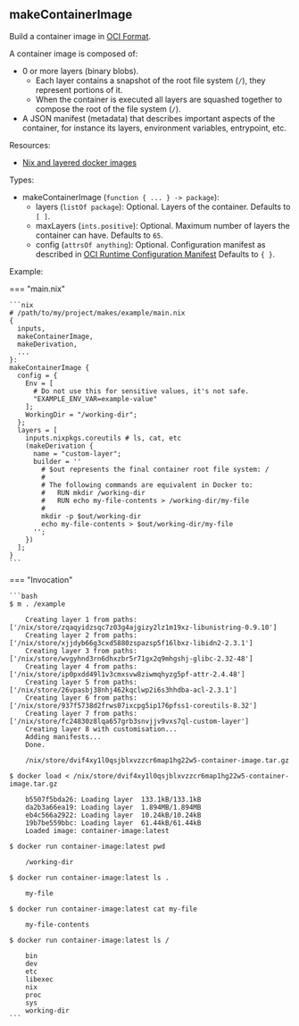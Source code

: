 ## makeContainerImage

Build a container image
in [OCI Format](https://github.com/opencontainers/image-spec).

A container image is composed of:

- 0 or more layers (binary blobs).
    - Each layer contains a snapshot of the root file system (`/`),
        they represent portions of it.
    - When the container is executed
        all layers are squashed together
        to compose the root
        of the file system (`/`).
- A JSON manifest (metadata)
    that describes important aspects of the container,
    for instance its layers, environment variables, entrypoint, etc.

Resources:

- [Nix and layered docker images](https://grahamc.com/blog/nix-and-layered-docker-images)

Types:

- makeContainerImage (`function { ... } -> package`):
    - layers (`listOf package`): Optional.
        Layers of the container.
        Defaults to `[ ]`.
    - maxLayers (`ints.positive`): Optional.
        Maximum number of layers the container can have.
        Defaults to `65`.
    - config (`attrsOf anything`): Optional.
        Configuration manifest as described in
        [OCI Runtime Configuration Manifest](https://github.com/moby/moby/blob/master/image/spec/v1.2.)
        Defaults to `{ }`.

Example:

=== "main.nix"

    ```nix
    # /path/to/my/project/makes/example/main.nix
    {
      inputs,
      makeContainerImage,
      makeDerivation,
      ...
    }:
    makeContainerImage {
      config = {
        Env = [
          # Do not use this for sensitive values, it's not safe.
          "EXAMPLE_ENV_VAR=example-value"
        ];
        WorkingDir = "/working-dir";
      };
      layers = [
        inputs.nixpkgs.coreutils # ls, cat, etc
        (makeDerivation {
          name = "custom-layer";
          builder = ''
            # $out represents the final container root file system: /
            #
            # The following commands are equivalent in Docker to:
            #   RUN mkdir /working-dir
            #   RUN echo my-file-contents > /working-dir/my-file
            #
            mkdir -p $out/working-dir
            echo my-file-contents > $out/working-dir/my-file
          '';
        })
      ];
    }
    ```

=== "Invocation"

    ```bash
    $ m . /example

        Creating layer 1 from paths: ['/nix/store/zqaqyidzsqc7z03g4ajgizy2lz1m19xz-libunistring-0.9.10']
        Creating layer 2 from paths: ['/nix/store/xjjdyb66g3cxd5880zspazsp5f16lbxz-libidn2-2.3.1']
        Creating layer 3 from paths: ['/nix/store/wvgyhnd3rn6dhxzbr5r71gx2q9mhgshj-glibc-2.32-48']
        Creating layer 4 from paths: ['/nix/store/ip0pxdd49l1v3cmxsvw8ziwmqhyzg5pf-attr-2.4.48']
        Creating layer 5 from paths: ['/nix/store/26vpasbj38nhj462kqclwp2i6s3hhdba-acl-2.3.1']
        Creating layer 6 from paths: ['/nix/store/937f5738d2frws07ixcpg5ip176pfss1-coreutils-8.32']
        Creating layer 7 from paths: ['/nix/store/fc24830z8lqa657grb3snvjjv9vxs7ql-custom-layer']
        Creating layer 8 with customisation...
        Adding manifests...
        Done.

        /nix/store/dvif4xy1l0qsjblxvzzcr6map1hg22w5-container-image.tar.gz

    $ docker load < /nix/store/dvif4xy1l0qsjblxvzzcr6map1hg22w5-container-image.tar.gz

        b5507f5bda26: Loading layer  133.1kB/133.1kB
        da2b3a66ea19: Loading layer  1.894MB/1.894MB
        eb4c566a2922: Loading layer  10.24kB/10.24kB
        19b7be559bbc: Loading layer  61.44kB/61.44kB
        Loaded image: container-image:latest

    $ docker run container-image:latest pwd

        /working-dir

    $ docker run container-image:latest ls .

        my-file

    $ docker run container-image:latest cat my-file

        my-file-contents

    $ docker run container-image:latest ls /

        bin
        dev
        etc
        libexec
        nix
        proc
        sys
        working-dir
    ```
